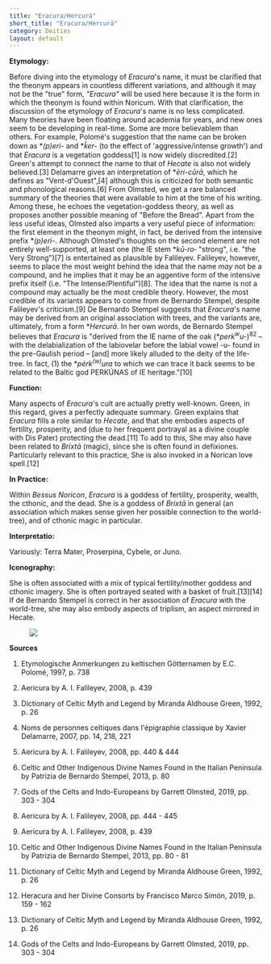 ```yaml
---
title: "Eracura/Hercurā"
short_title: "Eracura/Hercurā"
category: Deities
layout: default
---
```


**Etymology:**

Before diving into the etymology of *Eracura*'s name, it must be clarified that the theonym appears in countless different variations, and although it may not be the "true" form, *"Eracura"* will be used here because it is the form in which the theonym is found within Noricum. With that clarification, the discussion of the etymology of *Eracura*'s name is no less complicated. Many theories have been floating around academia for years, and new ones seem to be developing in real-time. Some are more believablem than others. For example, Polomé's suggestion that the name can be broken down as \**(p)eri-* and \**k̑er-* (to the effect of 'aggressive/intense growth') and that *Eracura* is a vegetation goddess\[1] is now widely discredited.\[2] Green's attempt to connect the name to that of *Hecate* is also not widely believed.\[3] Delamarre gives an interpretation of \**ēri-cūrā*, which he defines as "Vent-d'Ouest",\[4] although this is criticized for both semantic and phonological reasons.\[6] From Olmsted, we get a rare balanced summary of the theories that were available to him at the time of his writing. Among these, he echoes the vegetation-goddess theory, as well as proposes another possible meaning of "Before the Bread". Apart from the less useful ideas, Olmsted also imparts a very useful piece of information: the first element in the theonym might, in fact, be derived from the intensive prefix \**(p)eri-*. Although Olmsted's thoughts on the second element are not entirely well-supported, at least one (the IE stem \**kū-ro‑* "strong", i.e. "the Very Strong")\[7] is entertained as plausible by Falileyev. Falileyev, however, seems to place the most weight behind the idea that the name *may* not be a compound, and he implies that it may be an aggentive form of the intensive prefix itself (i.e. "The Intense/Plentiful")\[8]. The idea that the name is not a compound may actually be the most credible theory. However, the most credible of its variants appears to come from de Bernardo Stempel, despite Falileyev's criticism.\[9] De Bernardo Stempel suggests that *Eracura*'s name may be derived from an original association with trees, and the variants are, ultimately, from a form \**Hercurā*. In her own words, de Bernardo Stempel believes that *Eracura* is "derived from the IE name of the oak (\**perk<sup>w</sup>u-*)<sup>82</sup> – with the delabialization of the labiovelar before the labial vowel -u- found in the pre-Gaulish period – \[and] more likely alluded to the deity of the life-tree. In fact, (1) the \**pérk<sup>(w)</sup>ura* to which we can trace it back seems to be related to the Baltic god PERKÚNAS of IE heritage."\[10]

**Function:**

Many aspects of *Eracura*'s cult are actually pretty well-known. Green, in this regard, gives a perfectly adequate summary. Green explains that *Eracura* fills a role similar to *Hecate*, and that she embodies aspects of fertility, prosperity, and (due to her frequent portrayal as a divine couple with Dis Pater) protecting the dead.\[11] To add to this, She may also have been related to *Brixtā* (magic), since she is often found in defixiones. Particularly relevant to this practice, She is also invoked in a Norican love spell.\[12]

**In Practice:**

Within *Bessus Noricon*, *Eracura* is a goddess of fertility, prosperity, wealth, the cthonic, and the dead. She is a goddess of *Brixtā* in general (an association which makes sense given her possible connection to the world-tree), and of cthonic magic in particular. 

**Interpretatio:**

Variously: Terra Mater, Proserpina, Cybele, or Juno.

**Iconography:**

She is often associated with a mix of typical fertility/mother goddess and cthonic imagery. She is often portrayed seated with a basket of fruit.\[13]\[14] If de Bernardo Stempel is correct in her association of *Eracura* with the world-tree, she may also embody aspects of triplism, an aspect mirrored in Hecate.

<figure class="deity-image"><img src="{{ '/assets/img/eracura.png' | relative_url }}"></figure>

**Sources**

1. Etymologische Anmerkungen zu keltischen Götternamen by E.C. Polomé, 1997, p. 738

2. Aericura by A. I. Falileyev, 2008, p. 439

3. Dictionary of Celtic Myth and Legend by Miranda Aldhouse Green, 1992, p. 26

4. Noms de personnes celtiques dans l'épigraphie classique by Xavier Delamarre, 2007, pp. 14, 218, 221

5. Aericura by A. I. Falileyev, 2008, pp. 440 & 444

6. Celtic and Other Indigenous Divine Names Found in the Italian Peninsula by Patrizia de Bernardo Stempel, 2013, p. 80

7. Gods of the Celts and Indo-Europeans by Garrett Olmsted, 2019, pp. 303 - 304

8. Aericura by A. I. Falileyev, 2008, pp. 444 - 445

9. Aericura by A. I. Falileyev, 2008, p. 439

10. Celtic and Other Indigenous Divine Names Found in the Italian Peninsula by Patrizia de Bernardo Stempel, 2013, pp. 80 - 81

11. Dictionary of Celtic Myth and Legend by Miranda Aldhouse Green, 1992, p. 26

12. Heracura and her Divine Consorts by Francisco Marco Simón, 2019, p. 159 - 162

13. Dictionary of Celtic Myth and Legend by Miranda Aldhouse Green, 1992, p. 26

14. Gods of the Celts and Indo-Europeans by Garrett Olmsted, 2019, pp. 303 - 304
